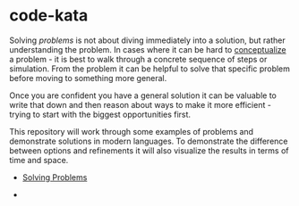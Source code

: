 # code-kata

Solving *problems* is not about diving immediately into a solution, but rather understanding the problem. In cases where it can be hard to <u>conceptualize</u> a problem - it is best to walk through a concrete sequence of steps or simulation. From the problem it can be helpful to solve that specific problem before moving to something more general. 

Once you are confident you have a general solution it can be valuable to write that down and then reason about ways to make it more efficient - trying to start with the biggest opportunities first. 

This repository will work through some examples of problems and demonstrate solutions in modern languages. To demonstrate the difference between options and refinements it will also visualize the results in terms of time and space. 

* [Solving Problems](SolvingProblems.md)

* 
